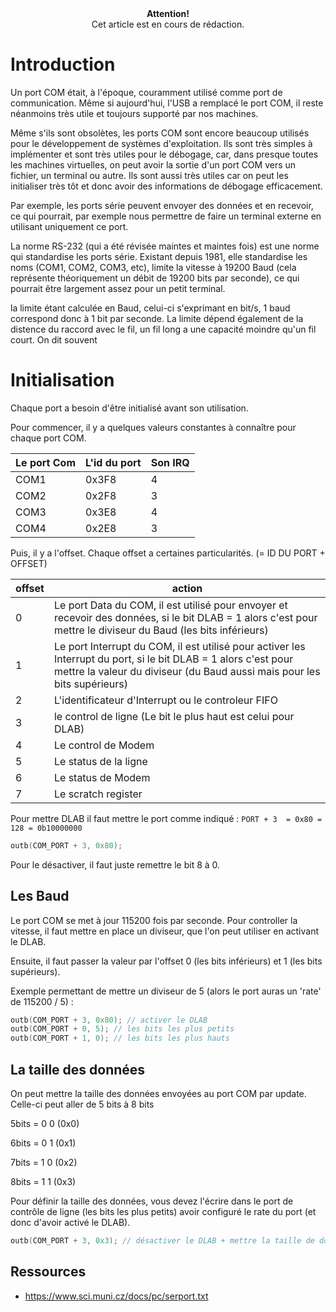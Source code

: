 <center>
<b>Attention!</b><br>Cet article est en cours de rédaction.
</center>

# Introduction
Un port COM était, à l'époque, couramment utilisé comme port de communication.
Même si aujourd'hui, l'USB a remplacé le port COM, il reste néanmoins très utile et toujours supporté par nos machines.

Même s'ils sont obsolètes, les ports COM sont encore beaucoup utilisés pour le développement de systèmes d'exploitation.
Ils sont très simples à implémenter et sont très utiles pour le débogage, car, dans presque toutes les machines virtuelles, on peut avoir la sortie d'un port COM vers un fichier, un terminal ou autre.
Ils sont aussi très utiles car on peut les initialiser très tôt et donc avoir des informations de débogage efficacement.

Par exemple, les ports série peuvent envoyer des données et en recevoir, ce qui pourrait, par exemple nous permettre de faire un terminal externe en utilisant uniquement ce port. 

La norme RS-232 (qui a été révisée maintes et maintes fois) est une norme qui standardise les ports série.
Existant depuis 1981, elle standardise les noms (COM1, COM2, COM3, etc), limite la vitesse à 19200 Baud (cela représente théoriquement un débit de 19200 bits par seconde), ce qui pourrait être largement assez pour un petit terminal.

la limite étant calculée en Baud, celui-ci s'exprimant en bit/s, 1 baud correspond donc à 1 bit par seconde.
La limite dépend également de la distence du raccord avec le fil, un fil long a une capacité moindre qu'un fil court. On dit souvent 

# Initialisation
Chaque port a besoin d'être initialisé avant son utilisation.

Pour commencer, il y a quelques valeurs constantes à connaître pour chaque port COM. 

| Le port Com | L'id du port  | Son IRQ       |
|-------------|---------------|---------------|
| COM1        | 0x3F8         | 4             |
| COM2        | 0x2F8         | 3             |
| COM3        | 0x3E8         | 4             |
| COM4        | 0x2E8         | 3             |

Puis, il y a l'offset.
Chaque offset a certaines particularités.
(= ID DU PORT + OFFSET)

| offset      | action                                                                                                                                                                                      |
|-------------|---------------------------------------------------------------------------------------------------------------------------------------------------------------------------------------------|
| 0           | Le port Data du COM, il est utilisé pour envoyer et recevoir des données, si le bit DLAB = 1 alors c'est pour mettre le diviseur du Baud (les bits inférieurs)                              |
| 1           | Le port Interrupt du COM, il est utilisé pour activer les Interrupt du port, si le bit DLAB = 1 alors c'est pour mettre la valeur du diviseur (du Baud aussi mais pour les bits supérieurs) |
| 2           | L'identificateur d'Interrupt ou le controleur FIFO                                                                                                                                          | 
| 3           | le control de ligne (Le bit le plus haut est celui pour DLAB)                                                                                                                               |
| 4           | Le control de Modem                                                                                                                                                                         |
| 5           | Le status de la ligne                                                                                                                                                                       |
| 6           | Le status de Modem                                                                                                                                                                          |
| 7           | Le scratch register                                                                                                                                                                         |

Pour mettre DLAB il faut mettre le port comme indiqué :
`PORT + 3  = 0x80 = 128 = 0b10000000`

```cpp
outb(COM_PORT + 3, 0x80);
```

Pour le désactiver, il faut juste remettre le bit 8 à 0.


## Les Baud
Le port COM se met à jour 115200 fois par seconde.
Pour controller la vitesse, il faut mettre en place un diviseur, que l'on peut utiliser en activant le DLAB.

Ensuite, il faut passer la valeur par l'offset 0 (les bits inférieurs) et 1 (les bits supérieurs). 

Exemple permettant de mettre un diviseur de 5 (alors le port auras un 'rate' de 115200 / 5) :
```cpp
outb(COM_PORT + 3, 0x80); // activer le DLAB
outb(COM_PORT + 0, 5); // les bits les plus petits 
outb(COM_PORT + 1, 0); // les bits les plus hauts
```

## La taille des données
On peut mettre la taille des données envoyées au port COM par update.
Celle-ci peut aller de 5 bits à 8 bits

5bits = 0 0 (0x0)

6bits = 0 1 (0x1)

7bits = 1 0 (0x2)

8bits = 1 1 (0x3)

Pour définir la taille des données, vous devez l'écrire dans le port de contrôle de ligne (les bits les plus petits) avoir configuré le rate du port (et donc d'avoir activé le DLAB).
```cpp
outb(COM_PORT + 3, 0x3); // désactiver le DLAB + mettre la taille de donnée à 8 donc un char/unsigned char en c++
```

## Ressources
- https://www.sci.muni.cz/docs/pc/serport.txt
